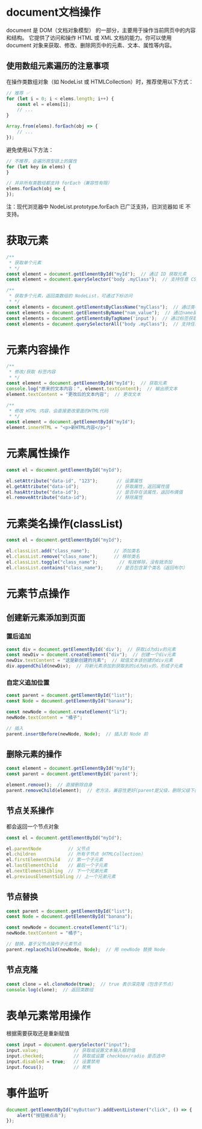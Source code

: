 # document文档操作

document 是 DOM（文档对象模型） 的一部分，主要用于操作当前网页中的内容和结构。
它提供了访问和操作 HTML 或 XML 文档的能力。你可以使用 document 对象来获取、修改、删除网页中的元素、文本、属性等内容。

## 使用数组元素遍历的注意事项

在操作类数组对象（如 NodeList 或 HTMLCollection）时，推荐使用以下方式：

```javascript
// 推荐 ✅
for (let i = 0; i < elems.length; i++) {
    const el = elems[i];
    // ...
}

Array.from(elems).forEach(obj => {
    // ...
});
```

避免使用以下方法：

```javascript
// 不推荐，会遍历原型链上的属性
for (let key in elems) {
}

// 并非所有类数组都支持 forEach（兼容性有限）
elems.forEach(obj => {
});  
```

注：现代浏览器中 NodeList.prototype.forEach 已广泛支持，旧浏览器如 IE 不支持。

# 获取元素

```javascript
/**
 * 获取单个元素
 * */
const element = document.getElementById("myId");  // 通过 ID 获取元素
const element = document.querySelector("body .myClass");  // 支持任意 CSS 选择器

/**
 * 获取多个元素，返回类数组的 NodeList，可通过下标访问
 * */
const elements = document.getElementsByClassName("myClass");  // 通过类名获取多个元素
const elements = document.getElementsByName("nam_value");  // 通过name属性获取多个元素，常用于表单的input
const elements = document.getElementsByTagName('input');  // 通过标签获取多个元素
const elements = document.querySelectorAll("body .myClass");  // 支持任意 CSS 选择器
```

# 元素内容操作

```javascript
/**
 * 修改/获取 标签内容
 * */
const element = document.getElementById("myId");  // 获取元素
console.log("原来的文本内容：", element.textContent);  // 输出原文本
element.textContent = "更改后的文本内容";  // 更改文本

/**
 * 修改 HTML 内容，会直接更改里面的HTML代码
 * */
const element = document.getElementById("myId");
element.innerHTML = "<p>新HTML内容</p>";
```

# 元素属性操作

```javascript
const el = document.getElementById("myId");

el.setAttribute("data-id", "123");       // 设置属性
el.getAttribute("data-id");              // 获取属性，返回属性值
el.hasAttribute("data-id");              // 是否存在该属性，返回布偶值
el.removeAttribute("data-id");           // 移除属性
```

# 元素类名操作(classList)

```javascript
const el = document.getElementById("myId");

el.classList.add("class_name");         // 添加类名
el.classList.remove("class_name");      // 移除类名
el.classList.toggle("class_name");        // 有就移除，没有就添加
el.classList.contains("class_name");     // 是否包含某个类名（返回布尔）
```

# 元素节点操作

## 创建新元素添加到页面

### 置后追加

```javascript
const div = document.getElementById('div');  // 获取id为div的元素
const newDiv = document.createElement("div");  // 创建一个div元素
newDiv.textContent = "这是新创建的元素";  // 赋值文本该创建的div元素
div.appendChild(newDiv);  // 将新元素添加到获取到的id为div的，形成子元素
```

### 自定义追加位置

```javascript
const parent = document.getElementById("list");
const Node = document.getElementById("banana");

const newNode = document.createElement("li");
newNode.textContent = "橘子";

// 插入
parent.insertBefore(newNode, Node);  // 插入到 Node 前
```

## 删除元素的操作

```javascript
const element = document.getElementById("myId");
const parent = document.getElementById('parent');

element.remove();  // 直接删除自身
parent.removeChild(element);  // 老方法，兼容性更好(parent是父级，删除父级下面的元素)
```

## 节点关系操作

都会返回一个节点对象

```javascript
const el = document.getElementById("myId");

el.parentNode          // 父节点
el.children            // 所有子节点（HTMLCollection）
el.firstElementChild   // 第一个子元素
el.lastElementChild    // 最后一个子元素
el.nextElementSibling  // 下一个兄弟元素
el.previousElementSibling // 上一个兄弟元素
```

## 节点替换

```javascript
const parent = document.getElementById("list");
const Node = document.getElementById("banana");

const newNode = document.createElement("li");
newNode.textContent = "橘子";

// 替换，基于父节点操作子元素节点
parent.replaceChild(newNode, Node);  // 用 newNode 替换 Node
```

## 节点克隆

```javascript
const clone = el.cloneNode(true);  // true 表示深克隆（包含子节点）
console.log(clone);  // 返回类数组
```

# 表单元素常用操作

根据需要获取还是重新赋值

```javascript
const input = document.querySelector("input");
input.value;             // 获取或设置文本输入框的值
input.checked;           // 获取或设置 checkbox/radio 是否选中
input.disabled = true;   // 设置禁用
input.focus();           // 聚焦
```

# 事件监听

```javascript
document.getElementById("myButton").addEventListener("click", () => {
    alert("按钮被点击");
});
```
